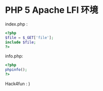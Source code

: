 #	PHP 5 Apache LFI 环境

index.php :
```php
<?php
$file = $_GET['file'];
include $file;
?>
```

info.php:
```php
<?php
phpinfo();
?>
```

Hack4fun : )